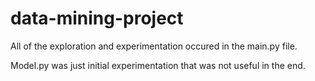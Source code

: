 # data-mining-project

All of the exploration and experimentation occured in the main.py file. 

Model.py was just initial experimentation that was not useful in the end.
